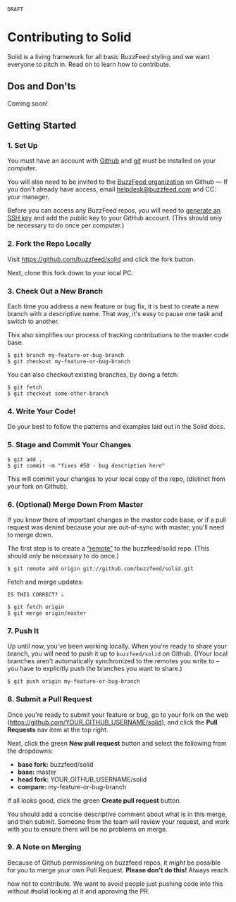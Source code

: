 `DRAFT`
# Contributing to Solid

Solid is a living framework for all basic BuzzFeed styling and we want everyone to pitch in. Read on to learn how to contribute.

## Dos and Don'ts

Coming soon!

## Getting Started

### 1. Set Up 

You must have an account with [Github](https://github.com/) and [git](https://help.github.com/articles/set-up-git/) must be installed on your computer.

You will also need to be invited to the [BuzzFeed organization](https://github.com/buzzfeed) on Github — If you don't already have access, email <helpdesk@buzzfeed.com> and CC: your manager.

Before you can access any BuzzFeed repos, you will need to [generate an SSH key](https://help.github.com/articles/generating-ssh-keys/) and add the public key to your GitHub account. (This should only be necessary to do once per computer.)


### 2. Fork the Repo Locally

Visit <https://github.com/buzzfeed/solid> and click the fork button. 

Next, clone this fork down to your local PC.

### 3. Check Out a New Branch 

Each time you address a new feature or bug fix, it is best to create a new branch with a descriptive name. That way, it's easy to pause one task and switch to another. 

This also simplifies our process of tracking contributions to the master code base. 

```
$ git branch my-feature-or-bug-branch
$ git checkout my-feature-or-bug-branch
```

You can also checkout existing branches, by doing a fetch:

````
$ git fetch
$ git checkout some-other-branch
````
### 4. Write Your Code!

Do your best to follow the patterns and examples laid out in the Solid docs.

### 5. Stage and Commit Your Changes

````
$ git add .
$ git commit -m "fixes #58 - bug description here"
````

This will commit your changes to your local copy of the repo, (distinct from your fork on Github).

### 6. (Optional) Merge Down From Master

If you know there of important changes in the master code base, or if a pull request was denied because your are out-of-sync with master, you'll need to merge down.

The first step is to create a [“remote”](https://help.github.com/articles/adding-a-remote/) to the buzzfeed/solid repo. (This should only be necessary to do once.)

````
$ git remote add origin git://github.com/buzzfeed/solid.git
````

Fetch and merge updates: 

`IS THIS CORRECT? ⤵`

````
$ git fetch origin
$ git merge origin/master
````

### 7. Push It

Up until now, you've been working locally. When you're ready to share your branch, you will need to push it up to `buzzfeed/solid` on Github. ()Your local branches aren't automatically synchronized to the remotes you write to – you have to explicitly push the branches you want to share.)

````
$ git push origin my-feature-or-bug-branch
````

### 8. Submit a Pull Request

Once you're ready to submit your feature or bug, go to your fork on the web (<https://github.com/YOUR_GITHUB_USERNAME/solid>), and click the **Pull Requests** nav item at the top right. 

Next, click the green **New pull request** button and select the following from the dropdowns:

* **base fork:** buzzfeed/solid
* **base:** master
* **head fork:** YOUR_GITHUB_USERNAME/solid
* **compare:** my-feature-or-bug-branch

If all looks good, click the green **Create pull request** button.

You should add a concise descriptive comment about what is in this merge, and then submit. Someone from the team will review your request, and work with you to ensure there will be no problems on merge.

### 9. A Note on Merging

Because of Github permissioning on buzzfeed repos, it *might* be possible for you to merge your own Pull Request. **Please don't do this!** Always reach

how not to contribute. We want to avoid people just pushing code into this without #solid looking at it and approving the PR. 